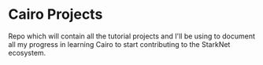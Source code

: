 # Cairo Projects
Repo which will contain all the tutorial projects and I'll be using to document all my progress in learning Cairo to start contributing to the StarkNet ecosystem.